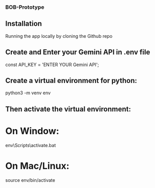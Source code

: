 ### BOB-Prototype
## Installation
Running the app locally by cloning the Github repo

## Create and Enter your Gemini API in .env file

const API_KEY = 'ENTER YOUR Gemini API';
## Create a virtual environment for python:

python3 -m venv env
## Then activate the virtual environment:

# On Window:

env\Scripts\activate.bat
# On Mac/Linux:

source env/bin/activate
